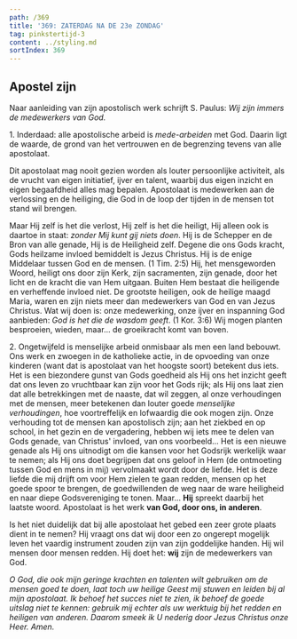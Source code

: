 ```yaml
---
path: /369
title: '369: ZATERDAG NA DE 23e ZONDAG'
tag: pinkstertijd-3
content: ../styling.md
sortIndex: 369
---
```


## Apostel zijn

Naar aanleiding van zijn apostolisch werk schrijft S. Paulus: _Wij zijn immers de medewerkers van God._

1\. Inderdaad: alle apostolische arbeid is _mede-arbeiden_ met God. Daarin ligt de waarde, de grond van het vertrouwen en de begrenzing tevens van alle apostolaat.

Dit apostolaat mag nooit gezien worden als louter persoonlijke activiteit, als de vrucht van eigen initiatief, ijver en talent, waarbij dus eigen inzicht en eigen begaafdheid alles mag bepalen. Apostolaat is medewerken aan de verlossing en de heiliging, die God in de loop der tijden in de mensen tot stand wil brengen.

Maar Hij zelf is het die verlost, Hij zelf is het die heiligt, Hij alleen ook is daartoe in staat: _zonder Mij kunt gij niets doen_. Hij is de Schepper en de Bron van alle genade, Hij is de Heiligheid zelf. Degene die ons Gods kracht, Gods heilzame invloed bemiddelt is Jezus Christus. Hij is de enige Middelaar tussen God en de mensen. (1 Tim. 2:5) Hij, het mensgeworden Woord, heiligt ons door zijn Kerk, zijn sacramenten, zijn genade, door het licht en de kracht die van Hem uitgaan. Buiten Hem bestaat die heiligende en verheffende invloed niet. De grootste heiligen, ook de heilige maagd Maria, waren en zijn niets meer dan medewerkers van God en van Jezus Christus. Wat wij doen is: onze medewerking, onze ijver en inspanning God aanbieden: _God is het die de wasdom geeft_. (1 Kor. 3:6) Wij mogen planten besproeien, wieden, maar... de groeikracht komt
van boven.

2\. Ongetwijfeld is menselijke arbeid onmisbaar als men een land bebouwt. Ons werk en zwoegen in de katholieke actie, in de opvoeding van onze kinderen (want dat is apostolaat van het hoogste soort) betekent dus iets. Het is een biezondere gunst van Gods goedheid als Hij ons het inzicht geeft dat ons leven zo vruchtbaar kan zijn voor het Gods rijk; als Hij ons laat zien dat alle betrekkingen met de naaste, dat wil zeggen, al onze verhoudingen met de mensen, meer betekenen dan louter goede _menselijke verhoudingen_, hoe voortreffelijk en lofwaardig die ook mogen zijn. Onze verhouding tot de mensen kan apostolisch zijn; aan het ziekbed en op school, in het gezin en de vergadering, hebben wij iets mee te delen van Gods genade, van Christus' invloed, van ons voorbeeld... Het is een nieuwe genade als Hij ons uitnodigt om die kansen voor het Godsrijk werkelijk waar te nemen; als Hij ons doet begrijpen dat ons geloof in Hem (de ontmoeting tussen God en mens in mij) vervolmaakt wordt door de liefde. Het is deze liefde die mij drijft om voor Hem zielen te gaan redden, mensen op het goede spoor te brengen, de goedwillenden de weg naar de ware heiligheid en naar diepe Godsvereniging te tonen. Maar... __Hij__ spreekt daarbij het laatste woord. Apostolaat is het werk __van God, door ons, in anderen__.

Is het niet duidelijk dat bij alle apostolaat het gebed een zeer grote plaats dient in te nemen? Hij vraagt ons dat wij door een zo ongerept mogelijk leven het vaardig instrument zouden zijn van zijn goddelijke handen. Hij wil mensen door mensen redden. Hij doet het: __wij__ zijn de medewerkers van God.

_O God, die ook mijn geringe krachten en talenten wilt gebruiken om de mensen goed te doen, laat toch uw heilige Geest mij stuwen en leiden bij al mijn apostolaat. Ik behoef het succes niet te zien, ik behoef de goede uitslag niet te kennen: gebruik mij echter als uw werktuig bij het redden en heiligen van anderen. Daarom smeek ik U nederig door Jezus Christus onze Heer. Amen._
